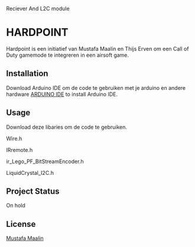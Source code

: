 Reciever And L2C module

# HARDPOINT

Hardpoint is een initiatief van Mustafa Maalin en Thijs Erven om een Call of Duty gamemode te integreren in een airsoft game.

## Installation

Download Arduino IDE om de code te gebruiken met je arduino en andere hardware [ARDUINO IDE](https://www.arduino.cc/en/software) to install Arduino IDE.

## Usage

Download deze libaries om de code te gebruiken.

Wire.h

IRremote.h

ir_Lego_PF_BitStreamEncoder.h

LiquidCrystal_I2C.h

## Project Status

On hold

## License
[Mustafa Maalin](https://github.com/MustafaMaalin)
